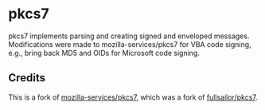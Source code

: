 # pkcs7

pkcs7 implements parsing and creating signed and enveloped messages.
Modifications were made to mozilla-services/pkcs7 for VBA code signing, e.g., bring back MD5 and OIDs for Microsoft code signing.
 

## Credits
This is a fork of [mozilla-services/pkcs7](https://github.com/mozilla-services/pkcs7/), which was a fork of [fullsailor/pkcs7](https://github.com/fullsailor/pkcs7).
